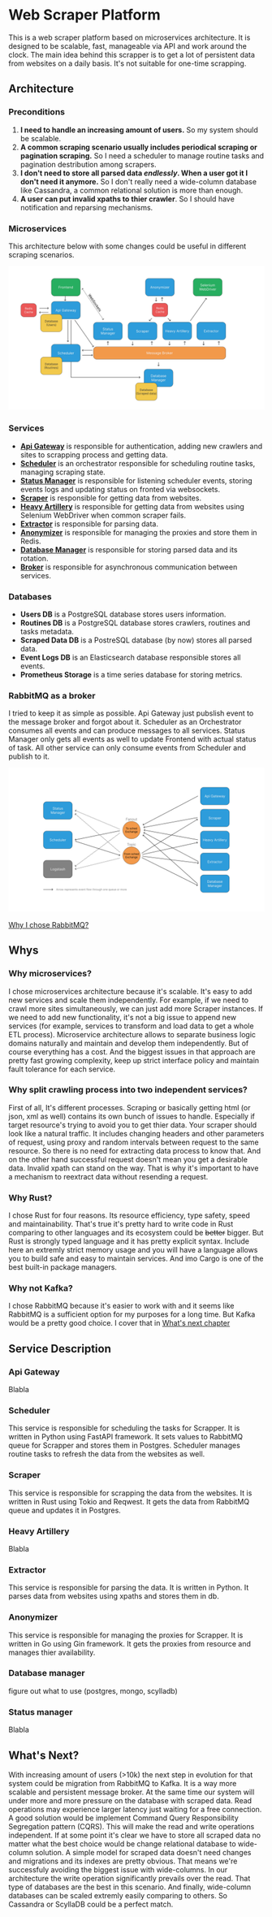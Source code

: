 # Web Scraper Platform

This is a web scraper platform based on microservices architecture. It is designed to be scalable, fast, manageable via API and work around the clock. The main idea behind this scrapper is to get a lot of persistent data from websites on a daily basis. It's not suitable for one-time scrapping.

## Architecture

### Preconditions

1. **I need to handle an increasing amount of users.** So my system should be scalable.
2. **A common scraping scenario usually includes periodical scraping or pagination scraping.** So I need a scheduler to manage routine tasks and pagination destribution among scrapers.
3. **I don't need to store all parsed data _endlessly_. When a user got it I don't need it anymore.** So I don't really need a wide-column database like Cassandra, a common relational solution is more than enough.
4. **A user can put invalid xpaths to thier crawler**. So I should have notification and reparsing mechanisms.

### Microservices

This architecture below with some changes could be useful in different scraping scenarios.

![microservices architecture](/utils/microservices_architecture.png)

### Services

- [**Api Gateway**](#api-gateway) is responsible for authentication, adding new crawlers and sites to scrapping process and getting data.
- [**Scheduler**](#scheduler) is an orchestrator responsible for scheduling routine tasks, managing scraping state.
- [**Status Manager**](#status-manager) is responsible for listening scheduler events, storing events logs and updating status on fronted via websockets.
- [**Scraper**](#scraper) is responsible for getting data from websites.
- [**Heavy Artillery**](#heavy-artillery) is responsible for getting data from websites using Selenium WebDriver when common scraper fails.
- [**Extractor**](#extractor) is responsible for parsing data.
- [**Anonymizer**](#anonymizer) is responsible for managing the proxies and store them in Redis.
- [**Database Manager**](#database-manager) is responsible for storing parsed data and its rotation.
- [**Broker**](#rabbitmq-as-a-broker) is responsible for asynchronous communication between services.

### Databases

- **Users DB** is a PostgreSQL database stores users information.
- **Routines DB** is a PostgreSQL database stores crawlers, routines and tasks metadata.
- **Scraped Data DB** is a PostreSQL database (by now) stores all parsed data.
- **Event Logs DB** is an Elasticsearch database responsible stores all events.
- **Prometheus Storage** is a time series database for storing metrics.

### RabbitMQ as a broker

I tried to keep it as simple as possible. Api Gateway just pubslish event to the message broker and forgot about it. Scheduler as an Orchestrator consumes all events and can produce messages to all services. Status Manager only gets all events as well to update Frontend with actual status of task. All other service can only consume events from Scheduler and publish to it.

![broker architecture](/utils/rabbit_architecture.png)

[Why I chose RabbitMQ?](#why-not-kafka)

## Whys

### Why microservices?

I chose microservices architecture because it's scalable. It's easy to add new services and scale them independently. For example, if we need to crawl more sites simultaneously, we can just add more Scraper instances. If we need to add new functionality, it's not a big issue to append new services (for example, services to transform and load data to get a whole ETL process). Microservice architecture allows to separate business logic domains naturally and maintain and develop them independently. But of course everything has a cost. And the biggest issues in that approach are pretty fast growing complexity, keep up strict interface policy and maintain fault tolerance for each service.

### Why split crawling process into two independent services?

First of all, It's different processes. Scraping or basically getting html (or json, xml as well) contains its own bunch of issues to handle. Especially if target resource's trying to avoid you to get thier data. Your scraper should look like a natural traffic. It includes changing headers and other parameters of request, using proxy and random intervals between request to the same resource. So there is no need for extracting data process to know that. And on the other hand successful request doesn't mean you get a desirable data. Invalid xpath can stand on the way. That is why it's important to have a mechanism to reextract data without resending a request.

### Why Rust?

I chose Rust for four reasons. Its resource efficiency, type safety, speed and maintainability. That's true it's pretty hard to write code in Rust comparing to other languages and its ecosystem could be ~~better~~ bigger. But Rust is strongly typed language and it has pretty explicit syntax. Include here an extremly strict memory usage and you will have a language allows you to build safe and easy to maintain services. And imo Cargo is one of the best built-in package managers.

### Why not Kafka?

I chose RabbitMQ because it's easier to work with and it seems like RabbitMQ is a sufficient option for my purposes for a long time. But Kafka would be a pretty good choice. I cover that in [What's next chapter](#whats-next)

## Service Description

### Api Gateway

Blabla

### Scheduler

This service is responsible for scheduling the tasks for Scrapper. It is written in Python using FastAPI framework. It sets values to RabbitMQ queue for Scrapper and stores them in Postgres. Scheduler manages routine tasks to refresh the data from the websites as well.

### Scraper

This service is responsible for scrapping the data from the websites. It is written in Rust using Tokio and Reqwest. It gets the data from RabbitMQ queue and updates it in Postgres.

### Heavy Artillery

Blabla

### Extractor

This service is responsible for parsing the data. It is written in Python. It parses data from websites using xpaths and stores them in db.

### Anonymizer

This service is responsible for managing the proxies for Scrapper. It is written in Go using Gin framework. It gets the proxies from resource and manages thier availability.

### Database manager

figure out what to use (postgres, mongo, scylladb)

### Status manager

Blabla

## What's Next?

With increasing amount of users (>10k) the next step in evolution for that system could be migration from RabbitMQ to Kafka. It is a way more scalable and persistent message broker. At the same time our system will under more and more pressure on the database with scraped data. Read operations may experience larger latency just waiting for a free connection. A good solution would be implement Command Query Responsibility Segregation pattern (CQRS). This will make the read and write operations independent. If at some point it's clear we have to store all scraped data no matter what the best choice would be change relational database to wide-column solution. A simple model for scraped data doesn't need changes and migrations and its indexes are pretty obvious. That means we're successfuly avoiding the biggest issue with wide-columns. In our architecture the write operation significantly prevails over the read. That type of databases are the best in this scenario. And finally, wide-column databases can be scaled extremly easily comparing to others. So Cassandra or ScyllaDB could be a perfect match.
